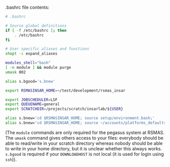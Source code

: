 .bashrc file contents:

```bash
# .bashrc

# Source global definitions
if [ -f /etc/bashrc ]; then
    . /etc/bashrc
fi

# User specific aliases and functions
shopt -s expand_aliases

modules_shell="bash"
[ -n module ] && module purge
umask 002

alias s.bgood='s.bnew'

export RSMASINSAR_HOME=~/test/development/rsmas_insar

export JOBSCHEDULER=LSF
export QUEUENAME=general
export SCRATCHDIR=/projects/scratch/insarlab/${USER}

alias s.bnew='cd $RSMASINSAR_HOME; source setup/environment.bash;'  
alias s.bnew='cd $RSMASINSAR_HOME; source ~/accounts/platforms_defaults.bash; source setup/environment.bash; source ~/accounts/alias.bash; source ~/accounts/login_alias.bash; cd -;'

```

(The `module` commands are only required for the pegasus system at RSMAS. The `umask` command gives others access to your files: everybody should be able to read/write in your scratch directory whereas nobody should be able to write in your home directory, but it is unclear whether this always works. `s.bgood` is required if your `DOWNLOADHOST` is not local (it is used for login using `ssh`)). 
